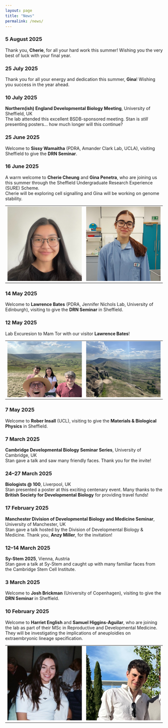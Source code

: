 ```yaml
---
layout: page
title: "News"
permalink: /news/
---
```


### 5 August 2025  
Thank you, **Cherie**, for all your hard work this summer! Wishing you the very best of luck with your final year.

### 25 July 2025  
Thank you for all your energy and dedication this summer, **Gina**! Wishing you success in the year ahead.

### 10 July 2025  
**Northern(ish) England Developmental Biology Meeting**, University of Sheffield, UK  
The lab attended this excellent BSDB-sponsored meeting. Stan is *still* presenting posters... how much longer will this continue?

### 25 June 2025  
Welcome to **Sissy Wamaitha** (PDRA, Amander Clark Lab, UCLA), visiting Sheffield to give the **DRN Seminar**.

### 16 June 2025  
A warm welcome to **Cherie Cheung** and **Gina Penetra**, who are joining us this summer through the Sheffield Undergraduate Research Experience (SURE) Scheme.  
Cherie will be exploring cell signalling and Gina will be working on genome stability.

<table>
<tr>
  <td><img src="/assets/images/people/cherie_cheung.jpg" width="400" alt="Lab selfie"></td>
  <td><img src="/assets/images/people/gina_penetra.jpg" width="400" alt="View"></td>
</tr>
</table>

### 14 May 2025  
Welcome to **Lawrence Bates** (PDRA, Jennifer Nichols Lab, University of Edinburgh), visiting to give the **DRN Seminar** in Sheffield.

### 12 May 2025
Lab Excuresion to Mam Tor with our visitor **Lawrence Bates**!

<table>
<tr>
  <td><img src="/assets/images/news/20250512-mam_tor-1.jpg" width="400" alt="Lab selfie"></td>
  <td><img src="/assets/images/news/20250512-mam_tor-2.jpg" width="400" alt="View"></td>
</tr>
</table>

### 7 May 2025
Welcome to **Rober Insall** (UCL), visiting to give the **Materials & Biological Physics** in Sheffield.

### 7 March 2025  
**Cambridge Developmental Biology Seminar Series**, University of Cambridge, UK  
Stan gave a talk and saw many friendly faces. Thank you for the invite!

### 24–27 March 2025  
**Biologists @ 100**, Liverpool, UK  
Stan presented a poster at this exciting centenary event. Many thanks to the **British Society for Developmental Biology** for providing travel funds!

### 17 February 2025  
**Manchester Division of Developmental Biology and Medicine Seminar**, University of Manchester, UK  
Stan gave a talk hosted by the Division of Developmental Biology & Medicine. Thank you, **Anzy Miller**, for the invitation!

### 12–14 March 2025  
**Sy-Stem 2025**, Vienna, Austria  
Stan gave a talk at Sy-Stem and caught up with many familiar faces from the Cambridge Stem Cell Institute.

### 3 March 2025  
Welcome to **Josh Brickman** (University of Copenhagen), visiting to give the **DRN Seminar** in Sheffield.

### 10 February 2025  
Welcome to **Harriet English** and **Samuel Higgins-Aguilar**, who are joining the lab as part of their MSc in Reproductive and Developmental Medicine.  
They will be investigating the implications of aneuploidies on extraembryonic lineage specification.

<table>
<tr>
  <td><img src="/assets/images/people/harriet_english.jpg" width="400" alt="Lab selfie"></td>
  <td><img src="/assets/images/people/samuel_higgins-aguilar.jpg" width="400" alt="View"></td>
</tr>
</table>